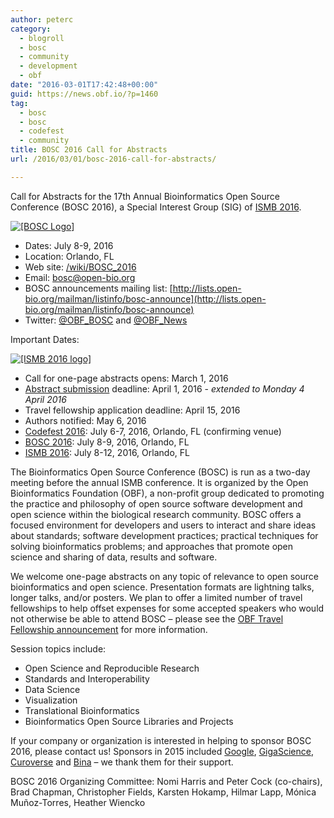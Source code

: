 ```yaml
---
author: peterc
category:
  - blogroll
  - bosc
  - community
  - development
  - obf
date: "2016-03-01T17:42:48+00:00"
guid: https://news.obf.io/?p=1460
tag:
  - bosc
  - bosc
  - codefest
  - community
title: BOSC 2016 Call for Abstracts
url: /2016/03/01/bosc-2016-call-for-abstracts/

---
```

Call for Abstracts for the 17th Annual Bioinformatics Open Source Conference (BOSC 2016), a Special Interest Group (SIG) of [ISMB 2016](https://www.iscb.org/ismb2016).

[![[BOSC Logo]](/w/images/b/b0/Pear.png)](/wiki/BOSC_2016)

- Dates: July 8-9, 2016
- Location: Orlando, FL
- Web site: [/wiki/BOSC\_2016](/wiki/BOSC_2016)
- Email: [bosc@open-bio.org](mailto:bosc@open-bio.org)
- BOSC announcements mailing list: [http://lists.open-bio.org/mailman/listinfo/bosc-announce](http://lists.open-bio.org/mailman/listinfo/bosc-announce)
- Twitter: [@OBF\_BOSC](https://twitter.com/OBF_BOSC "OBF Bioinformatics Open Source Conference (BOSC)") and [@OBF\_News](https://twitter.com/OBF_news "Open Bioinformatics Foundation (OBF) News")

Important Dates:

[![[ISMB 2016 logo]](https://news.obf.io/wp-content/uploads/2016/03/ismb2016.png)](http://www.iscb.org/ismb2016)

- Call for one-page abstracts opens: March 1, 2016
- [Abstract submission](/wiki/BOSC_Abstract_Submission) deadline: April 1, 2016 \- _extended to Monday 4 April 2016_
- Travel fellowship application deadline: April 15, 2016
- Authors notified: May 6, 2016
- [Codefest 2016](/wiki/Codefest_2016): July 6-7, 2016, Orlando, FL (confirming venue)
- [BOSC 2016](/wiki/BOSC_2016): July 8-9, 2016, Orlando, FL
- [ISMB 2016](https://www.iscb.org/ismb2016): July 8-12, 2016, Orlando, FL

The Bioinformatics Open Source Conference (BOSC) is run as a two-day meeting before the annual ISMB conference. It is organized by the Open Bioinformatics Foundation (OBF), a non-profit group dedicated to promoting the practice and philosophy of open source software development and open science within the biological research community. BOSC offers a focused environment for developers and users to interact and share ideas about standards; software development practices; practical techniques for solving bioinformatics problems; and approaches that promote open science and sharing of data, results and software.

We welcome one-page abstracts on any topic of relevance to open source bioinformatics and open science. Presentation formats are lightning talks, longer talks, and/or posters. We plan to offer a limited number of travel fellowships to help offset expenses for some accepted speakers who would not otherwise be able to attend BOSC – please see the [OBF Travel Fellowship announcement](/2016/03/01/obf-travel-fellowship-program/) for more information.

Session topics include:

- Open Science and Reproducible Research
- Standards and Interoperability
- Data Science
- Visualization
- Translational Bioinformatics
- Bioinformatics Open Source Libraries and Projects

If your company or organization is interested in helping to sponsor BOSC 2016, please contact us! Sponsors in 2015 included [Google](http://www.google.com/), [GigaScience](http://www.gigasciencejournal.com/), [Curoverse](http://curoverse.com/) and [Bina](http://bina.com/) – we thank them for their support.

BOSC 2016 Organizing Committee:
Nomi Harris and Peter Cock (co-chairs), Brad Chapman, Christopher Fields, Karsten Hokamp, Hilmar Lapp, Mónica Muñoz-Torres, Heather Wiencko
